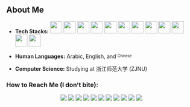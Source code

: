 ## About Me

- **Tech Stacks:**  [<img src="https://upload.wikimedia.org/wikipedia/commons/9/9a/Laravel.svg" width="32" height="32">](https://laravel.com) [<img src="https://cdn.jsdelivr.net/gh/devicons/devicon/icons/php/php-original.svg" width="32" height="32">](https://www.php.net) [<img src="https://cdn.jsdelivr.net/gh/devicons/devicon/icons/mysql/mysql-original.svg" width="32" height="32">](https://www.mysql.com) [<img src="https://cdn.jsdelivr.net/gh/devicons/devicon/icons/nodejs/nodejs-original.svg" width="32" height="32">](https://nodejs.org) [<img src="https://cdn.jsdelivr.net/gh/devicons/devicon/icons/javascript/javascript-original.svg" width="32" height="32">](https://developer.mozilla.org/en-US/docs/Web/JavaScript) [<img src="https://upload.wikimedia.org/wikipedia/commons/d/d5/Tailwind_CSS_Logo.svg" width="32" height="32">](https://tailwindcss.com) [<img src="https://cdn.jsdelivr.net/gh/devicons/devicon/icons/java/java-original.svg" width="32" height="32">](https://www.oracle.com/java) [<img src="https://cdn.jsdelivr.net/gh/devicons/devicon/icons/kotlin/kotlin-original.svg" width="32" height="32">](https://kotlinlang.org) [<img src="https://cdn.jsdelivr.net/gh/devicons/devicon/icons/android/android-original.svg" width="32" height="32">](https://developer.android.com) [<img src="https://www.svgrepo.com/show/303309/adobe-animate-logo.svg" width="32" height="32">](https://www.adobe.com/products/animate.html) [<img src="https://cdn.jsdelivr.net/gh/devicons/devicon/icons/photoshop/photoshop-line.svg" width="32" height="32">](https://www.adobe.com/products/photoshop.html) [<img src="https://cdn.jsdelivr.net/gh/devicons/devicon/icons/gimp/gimp-original.svg" width="32" height="32">](https://www.gimp.org)



- **Human Languages:** Arabic, English, and <sup><sub>Chinese</sub></sup>  
- **Computer Science:** Studying at 浙江师范大学 (ZJNU)

### How to Reach Me (I don’t bite):  
<div align="center">
  <a href="https://snapchat.com/add/aboodki6"><img src="https://img.icons8.com/fluency/32/snapchat.png"></a>  
  <a href="https://wa.me/8619708819040"><img src="https://img.icons8.com/fluency/32/whatsapp.png"></a>  
  <a href="https://instagram.com/ak._.71"><img src="https://img.icons8.com/fluency/32/instagram-new.png"></a>  
  <a href="mailto:abdullah@syalux.com"><img src="https://img.icons8.com/fluency/32/gmail.png"></a>  
  <a href="https://x.com/ggak71"><img src="https://img.icons8.com/fluency/32/twitter.png"></a>  
  <a href="https://linkedin.com/in/abdullah-alraimi"><img src="https://img.icons8.com/fluency/32/linkedin.png"></a>  
  <a href="https://reddit.com/user/Al-rimi"><img src="https://img.icons8.com/fluency/32/reddit.png"></a>  
  <a href="https://stackoverflow.com/users/24881320"><img src="https://img.icons8.com/fluency/32/stackoverflow.png"></a>  
  <a href="https://youtube.com/@ak-71"><img src="https://img.icons8.com/fluency/32/youtube-play.png"></a>  
  <a href="https://paypal.me/rumaisaalrimi"><img src="https://img.icons8.com/fluency/32/paypal.png"></a>  
  <a href="https://ko-fi.com/alrimi"><img src="https://img.icons8.com/fluency/32/ko-fi.png"></a>
</div>
